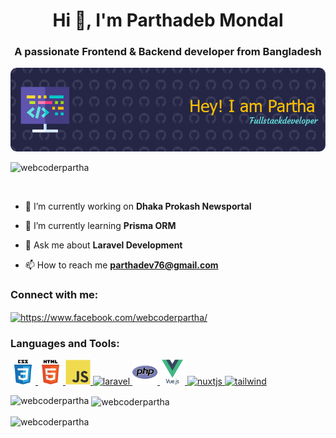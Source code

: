 <h1 align="center">Hi 👋, I'm Parthadeb Mondal</h1>
<h3 align="center">A passionate Frontend & Backend developer from Bangladesh</h3>
<p align="left"> <img src="https://github.com/WebcoderPartha/basicvuejs/blob/master/github-header.png" alt="webcoderpartha" /> </p>
<p align="left"> <img src="https://komarev.com/ghpvc/?username=webcoderpartha&label=Profile%20views&color=0e75b6&style=flat" alt="webcoderpartha" /> </p>
<p align="left"> <a href="https://twitter.com/" target="blank"><img src="https://img.shields.io/twitter/follow/?logo=twitter&style=for-the-badge" alt="" /></a> </p>

- 🔭 I’m currently working on **Dhaka Prokash Newsportal**

- 🌱 I’m currently learning **Prisma ORM**

- 💬 Ask me about **Laravel Development**

- 📫 How to reach me **parthadev76@gmail.com**

<h3 align="left">Connect with me:</h3>
<p align="left">
<a href="https://www.facebook.com/webcoderpartha/" target="blank"><img align="center" src="https://raw.githubusercontent.com/rahuldkjain/github-profile-readme-generator/master/src/images/icons/Social/facebook.svg" alt="https://www.facebook.com/webcoderpartha/" height="30" width="40" /></a>
</p>

<h3 align="left">Languages and Tools:</h3>
<p align="left"> <a href="https://www.w3schools.com/css/" target="_blank" rel="noreferrer"> <img src="https://raw.githubusercontent.com/devicons/devicon/master/icons/css3/css3-original-wordmark.svg" alt="css3" width="40" height="40"/> </a> <a href="https://www.w3.org/html/" target="_blank" rel="noreferrer"> <img src="https://raw.githubusercontent.com/devicons/devicon/master/icons/html5/html5-original-wordmark.svg" alt="html5" width="40" height="40"/> </a> <a href="https://developer.mozilla.org/en-US/docs/Web/JavaScript" target="_blank" rel="noreferrer"> <img src="https://raw.githubusercontent.com/devicons/devicon/master/icons/javascript/javascript-original.svg" alt="javascript" width="40" height="40"/> </a> <a href="https://laravel.com/" target="_blank" rel="noreferrer"> <img src="[https://raw.githubusercontent.com/devicons/devicon/master/icons/laravel/laravel-plain-wordmark.svg](https://laravel.com/img/logomark.min.svg)" alt="laravel" width="40" height="40"/> </a> <a href="https://www.php.net" target="_blank" rel="noreferrer"> <img src="https://raw.githubusercontent.com/devicons/devicon/master/icons/php/php-original.svg" alt="php" width="40" height="40"/> </a> <a title="Vue JS" href="https://vuejs.org/" target="_blank" rel="noreferrer"> <img src="https://raw.githubusercontent.com/devicons/devicon/master/icons/vuejs/vuejs-original-wordmark.svg" alt="vuejs" width="40" height="40"/> </a> <a href="https://nuxt.com" title="Nuxt JS" target="_blank" rel="noreferrer"> <img src="https://www.vectorlogo.zone/logos/nuxtjs/nuxtjs-icon.svg" alt="nuxtjs" width="40" height="40"/> </a> <a href="https://tailwindcss.com/" title="Tailwind CSS" rel="nofollow"> <img src="https://camo.githubusercontent.com/5734d0669fe22ce04a1cb989a156cd32c379875f6bca56d5210c9432824856d9/68747470733a2f2f7777772e766563746f726c6f676f2e7a6f6e652f6c6f676f732f7461696c77696e646373732f7461696c77696e646373732d69636f6e2e737667" alt="tailwind" width="40" height="40" data-canonical-src="https://www.vectorlogo.zone/logos/tailwindcss/tailwindcss-icon.svg" style="max-width: 100%;"> </a></p>

<p><img align="left" src="https://github-readme-stats.vercel.app/api/top-langs?username=webcoderpartha&show_icons=true&locale=en&layout=compact" alt="webcoderpartha" /></p>

<p>&nbsp;<img align="center" src="https://github-readme-stats.vercel.app/api?username=webcoderpartha&show_icons=true&locale=en" alt="webcoderpartha" /></p>

<p><img align="center" src="https://github-readme-streak-stats.herokuapp.com/?user=webcoderpartha&" alt="webcoderpartha" /></p>
